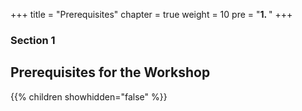 +++
title = "Prerequisites"
chapter = true
weight = 10
pre = "<b>1. </b>"
+++

### Section 1

## Prerequisites for the Workshop

{{% children showhidden="false" %}}